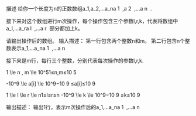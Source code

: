 描述
给你一个长度为n的正数数组a_1,a_2,...a_na 
1
​
 ,a 
2
​
 ,...a 
n
​
 .

接下来对这个数组进行m次操作，每个操作包含三个参数l,r,k，代表将数组中a_l,...a_ra 
l
​
 ,...a 
r
​
 部分都加上k。

请输出操作后的数组。
输入描述：
第一行包含两个整数n和m。
第二行包含n个整数表示a_1,...a_na 
1
​
 ,...a 
n
​
 
接下来是m行，每行三个整数，分别代表每次操作的参数l,r,k.

1 \le n , m \le 10^51≤n,m≤10 
5
 
-10^9 \le a[i] \le 10^9−10 
9
 ≤a[i]≤10 
9
 
1 \le l \le r \le n1≤l≤r≤n
-10^9 \le k \le 10^9−10 
9
 ≤k≤10 
9
 
输出描述：
输出1行，表示m次操作后的a_1,...a_na 
1
​
 ,...a 
n
​
